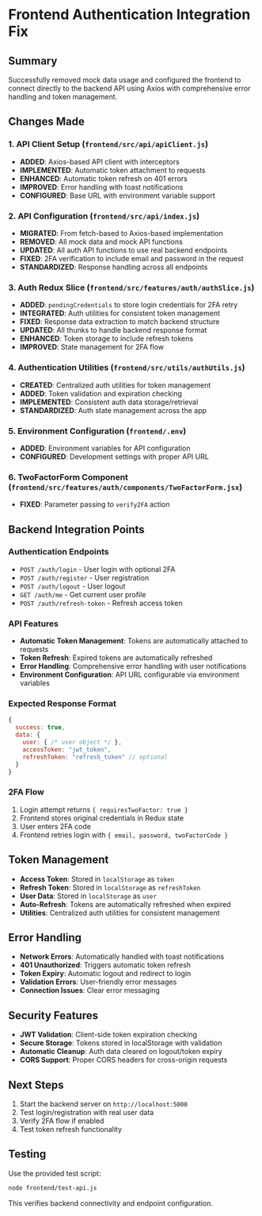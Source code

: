 # Frontend Authentication Integration Fix

## Summary
Successfully removed mock data usage and configured the frontend to connect directly to the backend API using Axios with comprehensive error handling and token management.

## Changes Made

### 1. API Client Setup (`frontend/src/api/apiClient.js`)
- **ADDED**: Axios-based API client with interceptors
- **IMPLEMENTED**: Automatic token attachment to requests
- **ENHANCED**: Automatic token refresh on 401 errors
- **IMPROVED**: Error handling with toast notifications
- **CONFIGURED**: Base URL with environment variable support

### 2. API Configuration (`frontend/src/api/index.js`)
- **MIGRATED**: From fetch-based to Axios-based implementation
- **REMOVED**: All mock data and mock API functions
- **UPDATED**: All auth API functions to use real backend endpoints
- **FIXED**: 2FA verification to include email and password in the request
- **STANDARDIZED**: Response handling across all endpoints

### 3. Auth Redux Slice (`frontend/src/features/auth/authSlice.js`)
- **ADDED**: `pendingCredentials` to store login credentials for 2FA retry
- **INTEGRATED**: Auth utilities for consistent token management
- **FIXED**: Response data extraction to match backend structure
- **UPDATED**: All thunks to handle backend response format
- **ENHANCED**: Token storage to include refresh tokens
- **IMPROVED**: State management for 2FA flow

### 4. Authentication Utilities (`frontend/src/utils/authUtils.js`)
- **CREATED**: Centralized auth utilities for token management
- **ADDED**: Token validation and expiration checking
- **IMPLEMENTED**: Consistent auth data storage/retrieval
- **STANDARDIZED**: Auth state management across the app

### 5. Environment Configuration (`frontend/.env`)
- **ADDED**: Environment variables for API configuration
- **CONFIGURED**: Development settings with proper API URL

### 6. TwoFactorForm Component (`frontend/src/features/auth/components/TwoFactorForm.jsx`)
- **FIXED**: Parameter passing to `verify2FA` action

## Backend Integration Points

### Authentication Endpoints
- `POST /auth/login` - User login with optional 2FA
- `POST /auth/register` - User registration  
- `POST /auth/logout` - User logout
- `GET /auth/me` - Get current user profile
- `POST /auth/refresh-token` - Refresh access token

### API Features
- **Automatic Token Management**: Tokens are automatically attached to requests
- **Token Refresh**: Expired tokens are automatically refreshed
- **Error Handling**: Comprehensive error handling with user notifications
- **Environment Configuration**: API URL configurable via environment variables

### Expected Response Format
```javascript
{
  success: true,
  data: {
    user: { /* user object */ },
    accessToken: "jwt_token",
    refreshToken: "refresh_token" // optional
  }
}
```

### 2FA Flow
1. Login attempt returns `{ requiresTwoFactor: true }`
2. Frontend stores original credentials in Redux state
3. User enters 2FA code
4. Frontend retries login with `{ email, password, twoFactorCode }`

## Token Management
- **Access Token**: Stored in `localStorage` as `token`
- **Refresh Token**: Stored in `localStorage` as `refreshToken`
- **User Data**: Stored in `localStorage` as `user`
- **Auto-Refresh**: Tokens are automatically refreshed when expired
- **Utilities**: Centralized auth utilities for consistent management

## Error Handling
- **Network Errors**: Automatically handled with toast notifications
- **401 Unauthorized**: Triggers automatic token refresh
- **Token Expiry**: Automatic logout and redirect to login
- **Validation Errors**: User-friendly error messages
- **Connection Issues**: Clear error messaging

## Security Features
- **JWT Validation**: Client-side token expiration checking
- **Secure Storage**: Tokens stored in localStorage with validation
- **Automatic Cleanup**: Auth data cleared on logout/token expiry
- **CORS Support**: Proper CORS headers for cross-origin requests

## Next Steps
1. Start the backend server on `http://localhost:5000`
2. Test login/registration with real user data
3. Verify 2FA flow if enabled
4. Test token refresh functionality

## Testing
Use the provided test script:
```bash
node frontend/test-api.js
```

This verifies backend connectivity and endpoint configuration.
